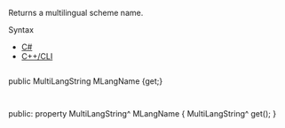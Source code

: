 Returns a multilingual scheme name.

Syntax

* [C#](#i-syntax-CS)
* [C++/CLI](#i-syntax-CPP2005)

```
```
public MultiLangString MLangName {get;}
```
```

```
```
public:
property MultiLangString^ MLangName {
   MultiLangString^ get();
}
```
```



